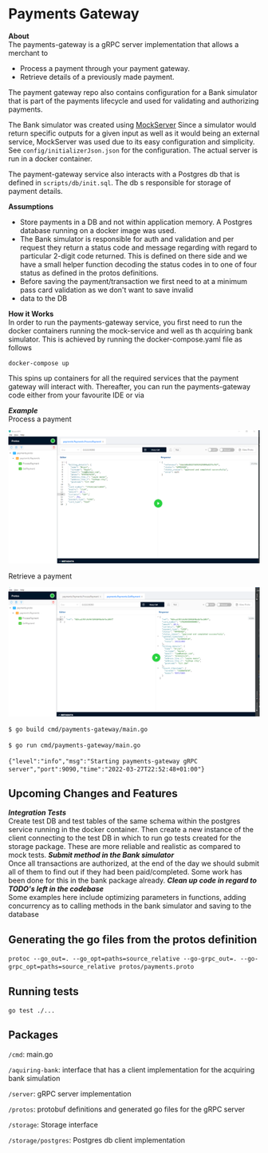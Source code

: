 # Payments Gateway

**About** <br />
The payments-gateway is a gRPC server implementation that allows 
a merchant to 
* Process a payment through your payment gateway.
* Retrieve details of a previously made payment.

The payment gateway repo also contains configuration for a Bank simulator that is part
of the payments lifecycle and used for validating and authorizing payments.

The Bank simulator was created using [MockServer](https://www.mock-server.com/)
Since a simulator would return specific outputs for a given input as well as it would being
an external service, MockServer was used due to its easy configuration and simplicity. 
See `config/initializerJson.json` for the configuration. The actual server is run in a docker container.

The payment-gateway service also interacts with a Postgres db that is defined in
`scripts/db/init.sql`. The db s responsible for storage of payment details. 

**Assumptions** <br />
* Store payments in a DB and not within application memory. A Postgres database running on a docker image was used. 
* The Bank simulator is responsible for auth and validation and per request they return a status code and message regarding
with regard to particular 2-digit code returned. This is defined on there side and we have a small helper function decoding 
the status codes in to one of four status as defined in the protos definitions. 
* Before saving the payment/transaction we first need to at a minimum pass card validation as we don't want to save invalid 
* data to the DB

**How it Works** <br />
In order to run the payments-gateway service, you first need to run the docker containers
running the mock-service and well as th acquiring bank simulator.
This is achieved by running the docker-compose.yaml file as follows

```shell
docker-compose up
```

This spins up containers for all the required services that the payment gateway will interact with.
Thereafter, you can run the payments-gateway code either from your favourite IDE or via


***Example*** <br />
Process a payment

![process a payment](Process_Payments_Success.PNG)

Retrieve a payment

![process a payment](Get_Payments_Success.PNG)



```shell
$ go build cmd/payments-gateway/main.go

$ go run cmd/payments-gateway/main.go

{"level":"info","msg":"Starting payments-gateway gRPC server","port":9090,"time":"2022-03-27T22:52:48+01:00"}

```
## Upcoming Changes and Features
***Integration Tests*** <br />
Create test DB and test tables of the same schema within the postgres service running in the docker container. Then create 
a new instance of the client  connecting to the test DB in which to run go tests created for the storage package. 
These are more reliable and realistic as compared to mock tests.
***Submit method in the Bank simulator*** <br />
Once all transactions are authorized, at the end of the day we should submit all of them to find out if they had been 
paid/completed. Some work has been done for this in  the bank package already.
***Clean up code in regard to TODO's left in the codebase*** <br />
Some examples here include optimizing parameters in functions, adding concurrency as to calling methods in the bank 
simulator and saving to the database

## Generating the go files from the protos definition
```shell
protoc --go_out=. --go_opt=paths=source_relative --go-grpc_out=. --go-grpc_opt=paths=source_relative protos/payments.proto
```

## Running tests
```shell
go test ./...
```

## Packages

`/cmd`: main.go

`/aquiring-bank`: interface that has a client implementation for the acquiring bank simulation

`/server`: gRPC server implementation

`/protos`: protobuf definitions and generated go files for the gRPC server

`/storage`: Storage interface

`/storage/postgres`: Postgres db client implementation
